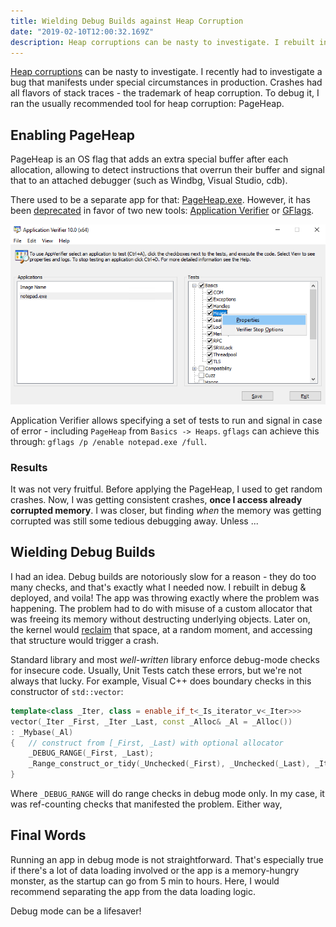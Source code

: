 ```yaml
---
title: Wielding Debug Builds against Heap Corruption
date: "2019-02-10T12:00:32.169Z"
description: Heap corruptions can be nasty to investigate. I rebuilt in debug & voila! The app was throwing exactly where the problem was happening.
---
```


[Heap corruptions](https://en.wikipedia.org/wiki/Memory_corruption) can be nasty to investigate. I recently had to investigate a bug that manifests under special circumstances in production. Crashes had all flavors of stack traces - the trademark of heap corruption. To debug it, I ran the usually recommended tool for heap corruption: PageHeap.

## Enabling PageHeap

PageHeap is an OS flag that adds an extra special buffer after each allocation, allowing to detect instructions that overrun their buffer and signal that to an attached debugger (such as Windbg, Visual Studio, cdb). 

There used to be a separate app for that: [PageHeap.exe](https://support.microsoft.com/en-us/help/286470/how-to-use-pageheap-exe-in-windows-xp-windows-2000-and-windows-server). However, it has been [deprecated](https://blogs.technet.microsoft.com/yongrhee/2010/06/17/how-to-enable-pageheap-against-a-process-such-as-print-spooler/) in favor of two new tools: [Application Verifier](https://docs.microsoft.com/en-us/windows-hardware/drivers/debugger/application-verifier) or [GFlags](https://docs.microsoft.com/en-us/windows-hardware/drivers/debugger/gflags-and-pageheap).

![ApplicationVerifier](./AppVerify1.png)

Application Verifier allows specifying a set of tests to run and signal in case of error - including `PageHeap` from `Basics -> Heaps`. `gflags` can  achieve this through: `gflags /p /enable notepad.exe /full`. 

### Results

It was not very fruitful. Before applying the PageHeap, I used to get random crashes. Now, I was getting consistent crashes, **once I access already corrupted memory**. I was closer, but finding *when* the memory was getting corrupted was still some tedious debugging away. Unless ...

## Wielding Debug Builds

I had an idea. Debug builds are notoriously slow for a reason - they do too many checks, and that's exactly what I needed now. I rebuilt in debug & deployed, and voila! The app was throwing exactly where the problem was happening. The problem had to do with misuse of a custom allocator that was freeing its memory without destructing underlying objects. Later on, the kernel would [reclaim](https://mahdytech.com/2019/01/05/task-manager-memory-info/) that space, at a  random moment, and accessing that structure would trigger a crash. 

Standard library and most *well-written* library enforce debug-mode checks for insecure code. Usually, Unit Tests catch these errors, but we're not always that lucky. For example, Visual C++ does boundary checks in this constructor of `std::vector`: 
```cpp
template<class _Iter, class = enable_if_t<_Is_iterator_v<_Iter>>>
vector(_Iter _First, _Iter _Last, const _Alloc& _Al = _Alloc())
: _Mybase(_Al)
{	// construct from [_First, _Last) with optional allocator
    _DEBUG_RANGE(_First, _Last);
    _Range_construct_or_tidy(_Unchecked(_First), _Unchecked(_Last), _Iter_cat_t<_Iter>{});
}
```

Where `_DEBUG_RANGE` will do range checks in debug mode only. In my case, it was ref-counting checks that manifested the problem. Either way, 

## Final Words

Running an app in debug mode is not straightforward. That's especially true if there's a lot of data loading involved or the app is a memory-hungry monster, as the startup can go from 5 min to hours. Here, I would recommend separating the app from the data loading logic. 

Debug mode can be a lifesaver!